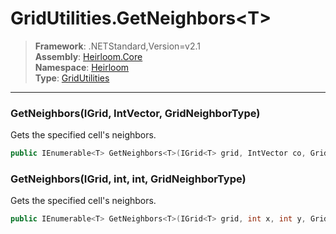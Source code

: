 # GridUtilities.GetNeighbors\<T>

> **Framework**: .NETStandard,Version=v2.1  
> **Assembly**: [Heirloom.Core][0]  
> **Namespace**: [Heirloom][0]  
> **Type**: [GridUtilities][1]  

--------------------------------------------------------------------------------

### GetNeighbors<T>(IGrid<T>, IntVector, GridNeighborType)

Gets the specified cell's neighbors.

```cs
public IEnumerable<T> GetNeighbors<T>(IGrid<T> grid, IntVector co, GridNeighborType neighborType = Axis)
```

### GetNeighbors<T>(IGrid<T>, int, int, GridNeighborType)

Gets the specified cell's neighbors.

```cs
public IEnumerable<T> GetNeighbors<T>(IGrid<T> grid, int x, int y, GridNeighborType neighborType = Axis)
```

[0]: ../Heirloom.Core.md
[1]: Heirloom.GridUtilities.md
